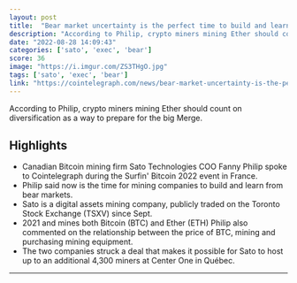 ```yaml
---
layout: post
title:  "Bear market uncertainty is the perfect time to build and learn, says Sato exec"
description: "According to Philip, crypto miners mining Ether should count on diversification as a way to prepare for the big Merge."
date: "2022-08-28 14:09:43"
categories: ['sato', 'exec', 'bear']
score: 36
image: "https://i.imgur.com/ZS3THgO.jpg"
tags: ['sato', 'exec', 'bear']
link: "https://cointelegraph.com/news/bear-market-uncertainty-is-the-perfect-time-to-build-and-learn-says-sato-exec"
---
```


According to Philip, crypto miners mining Ether should count on diversification as a way to prepare for the big Merge.

## Highlights

- Canadian Bitcoin mining firm Sato Technologies COO Fanny Philip spoke to Cointelegraph during the Surfin' Bitcoin 2022 event in France.
- Philip said now is the time for mining companies to build and learn from bear markets.
- Sato is a digital assets mining company, publicly traded on the Toronto Stock Exchange (TSXV) since Sept.
- 2021 and mines both Bitcoin (BTC) and Ether (ETH) Philip also commented on the relationship between the price of BTC, mining and purchasing mining equipment.
- The two companies struck a deal that makes it possible for Sato to host up to an additional 4,300 miners at Center One in Québec.

---
